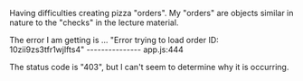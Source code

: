 Having difficulties creating pizza "orders".  My "orders" are objects similar in nature to the "checks" in the lecture material.

The error I am getting is ...  "Error trying to load order ID:  10zii9zs3tfr1wjlfts4"  --------------- app.js:444

The status code is "403", but I can't seem to determine why it is occurring.
